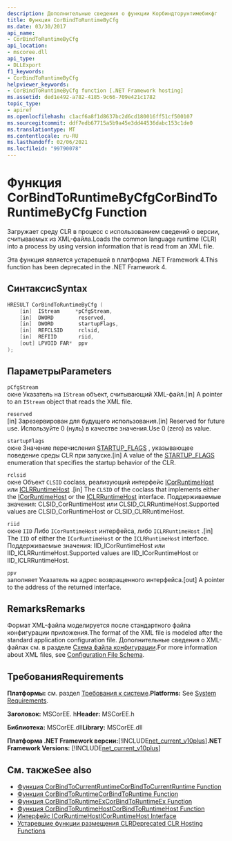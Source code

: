 ```yaml
---
description: Дополнительные сведения о функции Корбиндторунтимебикфг
title: Функция CorBindToRuntimeByCfg
ms.date: 03/30/2017
api_name:
- CorBindToRuntimeByCfg
api_location:
- mscoree.dll
api_type:
- DLLExport
f1_keywords:
- CorBindToRuntimeByCfg
helpviewer_keywords:
- CorBindToRuntimeByCfg function [.NET Framework hosting]
ms.assetid: ded1e492-a782-4185-9c66-709e421c1782
topic_type:
- apiref
ms.openlocfilehash: c1acf6a8f1d8637bc2d6cd180016ff51cf500107
ms.sourcegitcommit: ddf7edb67715a5b9a45e3dd44536dabc153c1de0
ms.translationtype: MT
ms.contentlocale: ru-RU
ms.lasthandoff: 02/06/2021
ms.locfileid: "99790078"
---
```

# <a name="corbindtoruntimebycfg-function"></a><span data-ttu-id="84812-103">Функция CorBindToRuntimeByCfg</span><span class="sxs-lookup"><span data-stu-id="84812-103">CorBindToRuntimeByCfg Function</span></span>

<span data-ttu-id="84812-104">Загружает среду CLR в процесс с использованием сведений о версии, считываемых из XML-файла.</span><span class="sxs-lookup"><span data-stu-id="84812-104">Loads the common language runtime (CLR) into a process by using version information that is read from an XML file.</span></span>  
  
 <span data-ttu-id="84812-105">Эта функция является устаревшей в платформа .NET Framework 4.</span><span class="sxs-lookup"><span data-stu-id="84812-105">This function has been deprecated in the .NET Framework 4.</span></span>  
  
## <a name="syntax"></a><span data-ttu-id="84812-106">Синтаксис</span><span class="sxs-lookup"><span data-stu-id="84812-106">Syntax</span></span>  
  
```cpp  
HRESULT CorBindToRuntimeByCfg (  
    [in]  IStream     *pCfgStream,  
    [in]  DWORD        reserved,  
    [in]  DWORD        startupFlags,  
    [in]  REFCLSID     rclsid,  
    [in]  REFIID       riid,
    [out] LPVOID FAR*  ppv  
);  
```  
  
## <a name="parameters"></a><span data-ttu-id="84812-107">Параметры</span><span class="sxs-lookup"><span data-stu-id="84812-107">Parameters</span></span>  

 `pCfgStream`  
 <span data-ttu-id="84812-108">окне Указатель на `IStream` объект, считывающий XML-файл.</span><span class="sxs-lookup"><span data-stu-id="84812-108">[in] A pointer to an `IStream` object that reads the XML file.</span></span>  
  
 `reserved`  
 <span data-ttu-id="84812-109">[in] Зарезервирован для будущего использования.</span><span class="sxs-lookup"><span data-stu-id="84812-109">[in] Reserved for future use.</span></span> <span data-ttu-id="84812-110">Используйте 0 (нуль) в качестве значения.</span><span class="sxs-lookup"><span data-stu-id="84812-110">Use 0 (zero) as value.</span></span>  
  
 `startupFlags`  
 <span data-ttu-id="84812-111">окне Значение перечисления [STARTUP_FLAGS](startup-flags-enumeration.md) , указывающее поведение среды CLR при запуске.</span><span class="sxs-lookup"><span data-stu-id="84812-111">[in] A value of the [STARTUP_FLAGS](startup-flags-enumeration.md) enumeration that specifies the startup behavior of the CLR.</span></span>  
  
 `rclsid`  
 <span data-ttu-id="84812-112">окне Объект `CLSID` coclass, реализующий интерфейс [ICorRuntimeHost](icorruntimehost-interface.md) или [ICLRRuntimeHost](iclrruntimehost-interface.md) .</span><span class="sxs-lookup"><span data-stu-id="84812-112">[in] The `CLSID` of the coclass that implements either the [ICorRuntimeHost](icorruntimehost-interface.md) or the [ICLRRuntimeHost](iclrruntimehost-interface.md) interface.</span></span> <span data-ttu-id="84812-113">Поддерживаемые значения: CLSID_CorRuntimeHost или CLSID_CLRRuntimeHost.</span><span class="sxs-lookup"><span data-stu-id="84812-113">Supported values are CLSID_CorRuntimeHost or CLSID_CLRRuntimeHost.</span></span>  
  
 `riid`  
 <span data-ttu-id="84812-114">окне `IID` Либо `ICorRuntimeHost` интерфейса, либо `ICLRRuntimeHost` .</span><span class="sxs-lookup"><span data-stu-id="84812-114">[in] The `IID` of either the `ICorRuntimeHost` or the `ICLRRuntimeHost` interface.</span></span> <span data-ttu-id="84812-115">Поддерживаемые значения: IID_ICorRuntimeHost или IID_ICLRRuntimeHost.</span><span class="sxs-lookup"><span data-stu-id="84812-115">Supported values are IID_ICorRuntimeHost or IID_ICLRRuntimeHost.</span></span>  
  
 `ppv`  
 <span data-ttu-id="84812-116">заполняет Указатель на адрес возвращенного интерфейса.</span><span class="sxs-lookup"><span data-stu-id="84812-116">[out] A pointer to the address of the returned interface.</span></span>  
  
## <a name="remarks"></a><span data-ttu-id="84812-117">Remarks</span><span class="sxs-lookup"><span data-stu-id="84812-117">Remarks</span></span>  

 <span data-ttu-id="84812-118">Формат XML-файла моделируется после стандартного файла конфигурации приложения.</span><span class="sxs-lookup"><span data-stu-id="84812-118">The format of the XML file is modeled after the standard application configuration file.</span></span> <span data-ttu-id="84812-119">Дополнительные сведения о XML-файлах см. в разделе [Схема файла конфигурации](../../configure-apps/file-schema/index.md).</span><span class="sxs-lookup"><span data-stu-id="84812-119">For more information about XML files, see [Configuration File Schema](../../configure-apps/file-schema/index.md).</span></span>  
  
## <a name="requirements"></a><span data-ttu-id="84812-120">Требования</span><span class="sxs-lookup"><span data-stu-id="84812-120">Requirements</span></span>  

 <span data-ttu-id="84812-121">**Платформы:** см. раздел [Требования к системе](../../get-started/system-requirements.md).</span><span class="sxs-lookup"><span data-stu-id="84812-121">**Platforms:** See [System Requirements](../../get-started/system-requirements.md).</span></span>  
  
 <span data-ttu-id="84812-122">**Заголовок:** MSCorEE. h</span><span class="sxs-lookup"><span data-stu-id="84812-122">**Header:** MSCorEE.h</span></span>  
  
 <span data-ttu-id="84812-123">**Библиотека:** MSCorEE.dll</span><span class="sxs-lookup"><span data-stu-id="84812-123">**Library:** MSCorEE.dll</span></span>  
  
 <span data-ttu-id="84812-124">**Платформа .NET Framework версии:**[!INCLUDE[net_current_v10plus](../../../../includes/net-current-v10plus-md.md)]</span><span class="sxs-lookup"><span data-stu-id="84812-124">**.NET Framework Versions:** [!INCLUDE[net_current_v10plus](../../../../includes/net-current-v10plus-md.md)]</span></span>  
  
## <a name="see-also"></a><span data-ttu-id="84812-125">См. также</span><span class="sxs-lookup"><span data-stu-id="84812-125">See also</span></span>

- [<span data-ttu-id="84812-126">Функция CorBindToCurrentRuntime</span><span class="sxs-lookup"><span data-stu-id="84812-126">CorBindToCurrentRuntime Function</span></span>](corbindtocurrentruntime-function.md)
- [<span data-ttu-id="84812-127">Функция CorBindToRuntime</span><span class="sxs-lookup"><span data-stu-id="84812-127">CorBindToRuntime Function</span></span>](corbindtoruntime-function.md)
- [<span data-ttu-id="84812-128">Функция CorBindToRuntimeEx</span><span class="sxs-lookup"><span data-stu-id="84812-128">CorBindToRuntimeEx Function</span></span>](corbindtoruntimeex-function.md)
- [<span data-ttu-id="84812-129">Функция CorBindToRuntimeHost</span><span class="sxs-lookup"><span data-stu-id="84812-129">CorBindToRuntimeHost Function</span></span>](corbindtoruntimehost-function.md)
- [<span data-ttu-id="84812-130">Интерфейс ICorRuntimeHost</span><span class="sxs-lookup"><span data-stu-id="84812-130">ICorRuntimeHost Interface</span></span>](icorruntimehost-interface.md)
- [<span data-ttu-id="84812-131">Устаревшие функции размещения CLR</span><span class="sxs-lookup"><span data-stu-id="84812-131">Deprecated CLR Hosting Functions</span></span>](deprecated-clr-hosting-functions.md)
